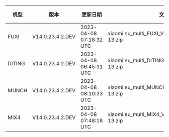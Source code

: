| 机型 | 版本 | 更新日期 | 文件名 | 大小 | 下载链接 |
| ---- | ---- | ---- | ---- | ---- | ---- |
| FUXI | V14.0.23.4.2.DEV | 2023-04-08 07:18:32 UTC | xiaomi.eu_multi_FUXI_V14.0.23.4.2.DEV_v14-13.zip | 5.9 GB | [SourceForge](https://sourceforge.net/projects/xiaomi-eu-multilang-miui-roms/files/xiaomi.eu/MIUI-WEEKLY-RELEASES/V14.0.23.4.2.DEV/xiaomi.eu_multi_FUXI_V14.0.23.4.2.DEV_v14-13.zip/download) |
| DITING | V14.0.23.4.2.DEV | 2023-04-08 06:45:31 UTC | xiaomi.eu_multi_DITING_V14.0.23.4.2.DEV_v14-13.zip | 5.2 GB | [SourceForge](https://sourceforge.net/projects/xiaomi-eu-multilang-miui-roms/files/xiaomi.eu/MIUI-WEEKLY-RELEASES/V14.0.23.4.2.DEV/xiaomi.eu_multi_DITING_V14.0.23.4.2.DEV_v14-13.zip/download) |
| MUNCH | V14.0.23.4.2.DEV | 2023-04-08 08:10:33 UTC | xiaomi.eu_multi_MUNCH_V14.0.23.4.2.DEV_v14-13.zip | 4.4 GB | [SourceForge](https://sourceforge.net/projects/xiaomi-eu-multilang-miui-roms/files/xiaomi.eu/MIUI-WEEKLY-RELEASES/V14.0.23.4.2.DEV/xiaomi.eu_multi_MUNCH_V14.0.23.4.2.DEV_v14-13.zip/download) |
| MIX4 | V14.0.23.4.2.DEV | 2023-04-08 07:48:18 UTC | xiaomi.eu_multi_MIX4_V14.0.23.4.2.DEV_v14-13.zip | 5.1 GB | [SourceForge](https://sourceforge.net/projects/xiaomi-eu-multilang-miui-roms/files/xiaomi.eu/MIUI-WEEKLY-RELEASES/V14.0.23.4.2.DEV/xiaomi.eu_multi_MIX4_V14.0.23.4.2.DEV_v14-13.zip/download) |
